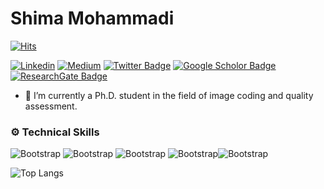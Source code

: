 <h1> Shima Mohammadi </h1>

[![Hits](https://hits.seeyoufarm.com/api/count/incr/badge.svg?url=https%3A%2F%2Fgithub.com%2Fshimamohammadi&count_bg=%2379C83D&title_bg=%23555555&icon=&icon_color=%23E7E7E7&title=Profile+Views&edge_flat=false)](https://hits.seeyoufarm.com)

[![Linkedin](https://img.shields.io/badge/-LinkedIn-blue?style=flat&logo=Linkedin&logoColor=white)](https://www.linkedin.com/in/shima-mohammadi-007351134/)
[![Medium](https://github.com/Rishit-dagli/Rishit-dagli/blob/master/badges/medium.svg)](https://medium.com/@shima.70mdi) 
[![Twitter Badge](https://img.shields.io/badge/-Twitter-1da1f2?labelColor=1da1f2&logo=twitter&logoColor=white&link=https://twitter.com/shima_mdi)](https://twitter.com/shima_mdi)
[![Google Scholor Badge](https://img.shields.io/badge/-Google%20Scholar-4285F4?logo=google-scholar&link=https://scholar.google.com/citations?user=sjpFHQQAAAAJ&hl=en)](https://scholar.google.com/citations?user=sjpFHQQAAAAJ&hl=en)
[![ResearchGate Badge](https://img.shields.io/badge/Research_Gate-00CCBB.svg?&&link=https://www.researchgate.net/profile/Shima-Mohammadi-5)](https://www.researchgate.net/profile/Shima-Mohammadi-5)




- 🔭 I’m currently a Ph.D. student in the field of image coding and quality assessment.

### ⚙️ Technical Skills
![Bootstrap](https://img.shields.io/badge/-Python-05122A?style=flat-square&logo=Python&color=353535) ![Bootstrap](https://img.shields.io/badge/-Python-05122A?style=flat-square&logo=c&color=353535) ![Bootstrap](https://img.shields.io/badge/-Python-05122A?style=flat-square&logo=c#&color=353535) ![Bootstrap](https://img.shields.io/badge/-Python-05122A?style=flat-square&logo=c++&color=353535)![Bootstrap](https://img.shields.io/badge/-Python-05122A?style=flat-square&logo=matlab&color=353535)

![Top Langs](https://github-readme-stats.vercel.app/api/top-langs/?username=shimamohammadi&layout=compact)
